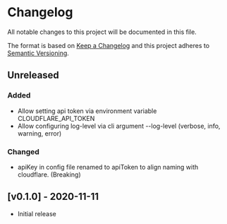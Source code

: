 # Changelog
All notable changes to this project will be documented in this file.

The format is based on [Keep a Changelog](http://keepachangelog.com/en/1.0.0/)
and this project adheres to [Semantic Versioning](http://semver.org/spec/v2.0.0.html).

## Unreleased
### Added
- Allow setting api token via environment variable CLOUDFLARE_API_TOKEN
- Allow configuring log-level via cli argument --log-level (verbose, info, warning, error)

### Changed
- apiKey in config file renamed to apiToken to align naming with cloudflare. (Breaking)

## [v0.1.0] - 2020-11-11
- Initial release
